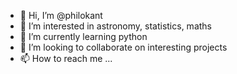 - 👋 Hi, I’m @philokant
- 👀 I’m interested in astronomy, statistics, maths
- 🌱 I’m currently learning python
- 💞️ I’m looking to collaborate on interesting projects
- 📫 How to reach me ...

<!---
philokant/philokant is a ✨ special ✨ repository because its `README.md` (this file) appears on your GitHub profile.
You can click the Preview link to take a look at your changes.
--->
